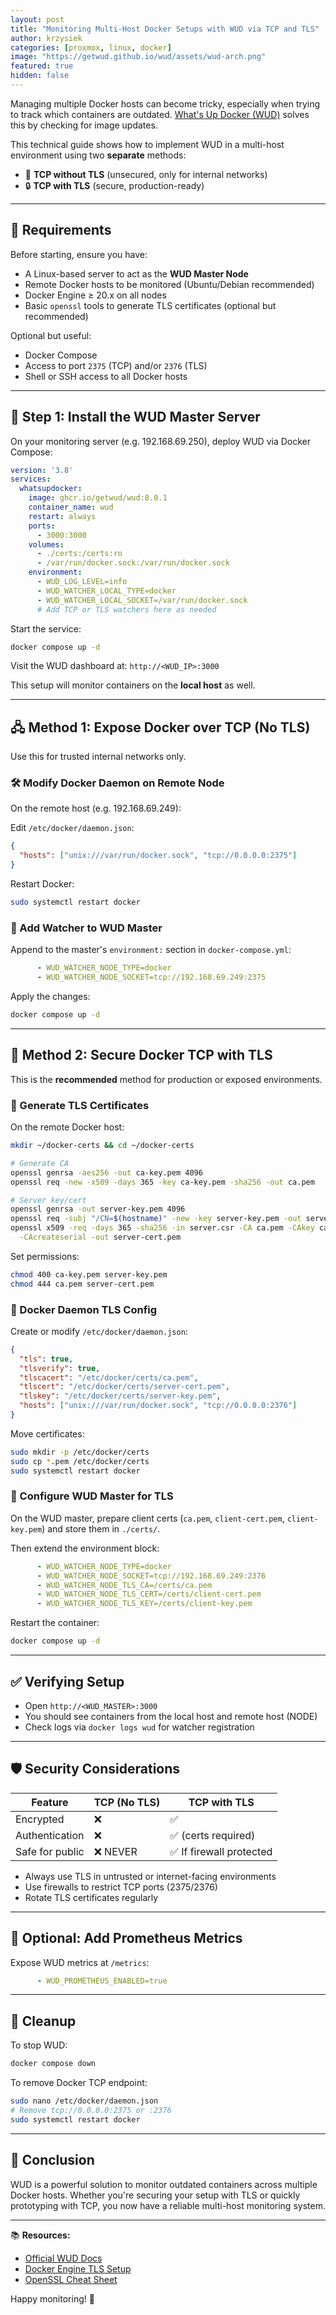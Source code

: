 ```yaml
---
layout: post
title: "Monitoring Multi-Host Docker Setups with WUD via TCP and TLS"
author: krzysiek
categories: [proxmox, linux, docker]
image: "https://getwud.github.io/wud/assets/wud-arch.png"
featured: true
hidden: false
---
```


Managing multiple Docker hosts can become tricky, especially when trying to track which containers are outdated. 
[What's Up Docker (WUD)](https://github.com/fmartinou/whats-up-docker) solves this by checking for image updates. 

This technical guide shows how to implement WUD in a multi-host environment using two **separate** methods:

* 🔌 **TCP without TLS** (unsecured, only for internal networks)
* 🔒 **TCP with TLS** (secure, production-ready)

---

## 🧰 Requirements

Before starting, ensure you have:

* A Linux-based server to act as the **WUD Master Node**
* Remote Docker hosts to be monitored (Ubuntu/Debian recommended)
* Docker Engine ≥ 20.x on all nodes
* Basic `openssl` tools to generate TLS certificates (optional but recommended)

Optional but useful:

* Docker Compose
* Access to port `2375` (TCP) and/or `2376` (TLS)
* Shell or SSH access to all Docker hosts

---

## 🧱 Step 1: Install the WUD Master Server

On your monitoring server (e.g. 192.168.69.250), deploy WUD via Docker Compose:

```yaml
version: '3.8'
services:
  whatsupdocker:
    image: ghcr.io/getwud/wud:8.0.1
    container_name: wud
    restart: always
    ports:
      - 3000:3000
    volumes:
      - ./certs:/certs:ro
      - /var/run/docker.sock:/var/run/docker.sock
    environment:
      - WUD_LOG_LEVEL=info
      - WUD_WATCHER_LOCAL_TYPE=docker
      - WUD_WATCHER_LOCAL_SOCKET=/var/run/docker.sock
      # Add TCP or TLS watchers here as needed
```

Start the service:

```bash
docker compose up -d
```

Visit the WUD dashboard at: `http://<WUD_IP>:3000`

This setup will monitor containers on the **local host** as well.

---

## 🖧 Method 1: Expose Docker over TCP (No TLS)

Use this for trusted internal networks only.

### 🛠 Modify Docker Daemon on Remote Node

On the remote host (e.g. 192.168.69.249):

Edit `/etc/docker/daemon.json`:

```json
{
  "hosts": ["unix:///var/run/docker.sock", "tcp://0.0.0.0:2375"]
}
```

Restart Docker:

```bash
sudo systemctl restart docker
```

### 📡 Add Watcher to WUD Master

Append to the master's `environment:` section in `docker-compose.yml`:

```yaml
      - WUD_WATCHER_NODE_TYPE=docker
      - WUD_WATCHER_NODE_SOCKET=tcp://192.168.69.249:2375
```

Apply the changes:

```bash
docker compose up -d
```

---

## 🔐 Method 2: Secure Docker TCP with TLS

This is the **recommended** method for production or exposed environments.

### 🔑 Generate TLS Certificates

On the remote Docker host:

```bash
mkdir ~/docker-certs && cd ~/docker-certs

# Generate CA
openssl genrsa -aes256 -out ca-key.pem 4096
openssl req -new -x509 -days 365 -key ca-key.pem -sha256 -out ca.pem

# Server key/cert
openssl genrsa -out server-key.pem 4096
openssl req -subj "/CN=$(hostname)" -new -key server-key.pem -out server.csr
openssl x509 -req -days 365 -sha256 -in server.csr -CA ca.pem -CAkey ca-key.pem \
  -CAcreateserial -out server-cert.pem
```

Set permissions:

```bash
chmod 400 ca-key.pem server-key.pem
chmod 444 ca.pem server-cert.pem
```

### 🔧 Docker Daemon TLS Config

Create or modify `/etc/docker/daemon.json`:

```json
{
  "tls": true,
  "tlsverify": true,
  "tlscacert": "/etc/docker/certs/ca.pem",
  "tlscert": "/etc/docker/certs/server-cert.pem",
  "tlskey": "/etc/docker/certs/server-key.pem",
  "hosts": ["unix:///var/run/docker.sock", "tcp://0.0.0.0:2376"]
}
```

Move certificates:

```bash
sudo mkdir -p /etc/docker/certs
sudo cp *.pem /etc/docker/certs
sudo systemctl restart docker
```

### 🧩 Configure WUD Master for TLS

On the WUD master, prepare client certs (`ca.pem`, `client-cert.pem`, `client-key.pem`) and store them in `./certs/`.

Then extend the environment block:

```yaml
      - WUD_WATCHER_NODE_TYPE=docker
      - WUD_WATCHER_NODE_SOCKET=tcp://192.168.69.249:2376
      - WUD_WATCHER_NODE_TLS_CA=/certs/ca.pem
      - WUD_WATCHER_NODE_TLS_CERT=/certs/client-cert.pem
      - WUD_WATCHER_NODE_TLS_KEY=/certs/client-key.pem
```

Restart the container:

```bash
docker compose up -d
```

---

## ✅ Verifying Setup

* Open `http://<WUD_MASTER>:3000`
* You should see containers from the local host and remote host (NODE)
* Check logs via `docker logs wud` for watcher registration

---

## 🛡 Security Considerations

| Feature         | TCP (No TLS) | TCP with TLS            |
| --------------- | ------------ | ----------------------- |
| Encrypted       | ❌            | ✅                       |
| Authentication  | ❌            | ✅ (certs required)      |
| Safe for public | ❌ NEVER      | ✅ If firewall protected |

* Always use TLS in untrusted or internet-facing environments
* Use firewalls to restrict TCP ports (2375/2376)
* Rotate TLS certificates regularly

---

## 🧪 Optional: Add Prometheus Metrics

Expose WUD metrics at `/metrics`:

```yaml
      - WUD_PROMETHEUS_ENABLED=true
```

---

## 🧼 Cleanup

To stop WUD:

```bash
docker compose down
```

To remove Docker TCP endpoint:

```bash
sudo nano /etc/docker/daemon.json
# Remove tcp://0.0.0.0:2375 or :2376
sudo systemctl restart docker
```

---

## 🏁 Conclusion

WUD is a powerful solution to monitor outdated containers across multiple Docker hosts. Whether you're securing your setup with TLS or quickly prototyping with TCP, you now have a reliable multi-host monitoring system.

---

📚 **Resources:**

* [Official WUD Docs](https://getwud.github.io/wud/#/configuration/watchers/)
* [Docker Engine TLS Setup](https://docs.docker.com/engine/security/protect-access/)
* [OpenSSL Cheat Sheet](https://www.patreon.com/file?h=109937722&m=339848105)

Happy monitoring! 🚢
